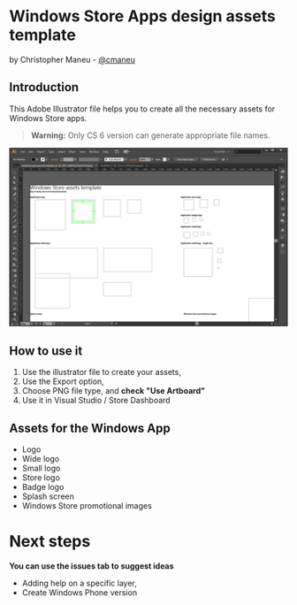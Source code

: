 # Windows Store Apps design assets template

by Christopher Maneu - [@cmaneu](http://twitter.com/cmaneu)

## Introduction

This Adobe Illustrator file helps you to create all the necessary assets for Windows Store apps.

> **Warning:** Only CS 6 version can generate appropriate file names.

![](http://github.com/cmaneu/windowsstoreassets/raw/master/img/illustratorpreview.png) 

## How to use it

1. Use the illustrator file to create your assets,
2. Use the Export option, 
3. Choose PNG file type, and **check "Use Artboard"**
4. Use it in Visual Studio / Store Dashboard




## Assets for the Windows App
- Logo
- Wide logo
- Small logo
- Store logo
- Badge logo
- Splash screen 
- Windows Store promotional images

# Next steps

**You can use the issues tab to suggest ideas**

- Adding help on a specific layer, 
- Create Windows Phone version